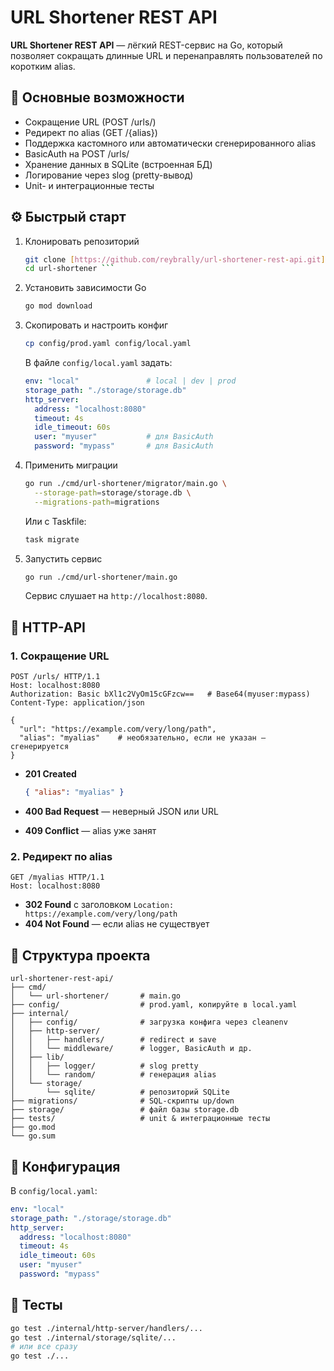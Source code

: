 
# URL Shortener REST API

**URL Shortener REST API** — лёгкий REST-сервис на Go, который позволяет сокращать длинные URL и перенаправлять пользователей по коротким alias.

## 🚀 Основные возможности

- Сокращение URL (POST /urls/)  
- Редирект по alias (GET /{alias})  
- Поддержка кастомного или автоматически сгенерированного alias  
- BasicAuth на POST /urls/  
- Хранение данных в SQLite (встроенная БД)  
- Логирование через slog (pretty-вывод)  
- Unit- и интеграционные тесты

## ⚙️ Быстрый старт

1. Клонировать репозиторий  
   ```bash
   git clone [https://github.com/reybrally/url-shortener-rest-api.git]
   cd url-shortener ```

2. Установить зависимости Go

   ```bash
   go mod download
   ```

3. Скопировать и настроить конфиг

   ```bash
   cp config/prod.yaml config/local.yaml
   ```

   В файле `config/local.yaml` задать:

   ```yaml
   env: "local"               # local | dev | prod
   storage_path: "./storage/storage.db"
   http_server:
     address: "localhost:8080"
     timeout: 4s
     idle_timeout: 60s
     user: "myuser"           # для BasicAuth
     password: "mypass"       # для BasicAuth
   ```

4. Применить миграции

   ```bash
   go run ./cmd/url-shortener/migrator/main.go \
     --storage-path=storage/storage.db \
     --migrations-path=migrations
   ```

   Или с Taskfile:

   ```bash
   task migrate
   ```

5. Запустить сервис

   ```bash
   go run ./cmd/url-shortener/main.go
   ```

   Сервис слушает на `http://localhost:8080`.

## 🔗 HTTP-API

### 1. Сокращение URL

```http
POST /urls/ HTTP/1.1
Host: localhost:8080
Authorization: Basic bXl1c2VyOm15cGFzcw==   # Base64(myuser:mypass)
Content-Type: application/json

{
  "url": "https://example.com/very/long/path",
  "alias": "myalias"    # необязательно, если не указан — сгенерируется
}
```

* **201 Created**

  ```json
  { "alias": "myalias" }
  ```
* **400 Bad Request** — неверный JSON или URL
* **409 Conflict** — alias уже занят

### 2. Редирект по alias

```http
GET /myalias HTTP/1.1
Host: localhost:8080
```

* **302 Found** с заголовком `Location: https://example.com/very/long/path`
* **404 Not Found** — если alias не существует

## 📂 Структура проекта

```
url-shortener-rest-api/
├── cmd/
│   └── url-shortener/       # main.go
├── config/                  # prod.yaml, копируйте в local.yaml
├── internal/
│   ├── config/              # загрузка конфига через cleanenv
│   ├── http-server/
│   │   ├── handlers/        # redirect и save
│   │   └── middleware/      # logger, BasicAuth и др.
│   ├── lib/
│   │   ├── logger/          # slog pretty
│   │   └── random/          # генерация alias
│   └── storage/
│       └── sqlite/          # репозиторий SQLite
├── migrations/              # SQL-скрипты up/down
├── storage/                 # файл базы storage.db
├── tests/                   # unit & интеграционные тесты
├── go.mod
└── go.sum
```

## 📝 Конфигурация

В `config/local.yaml`:

```yaml
env: "local"
storage_path: "./storage/storage.db"
http_server:
  address: "localhost:8080"
  timeout: 4s
  idle_timeout: 60s
  user: "myuser"
  password: "mypass"
```

## 🧪 Тесты

```bash
go test ./internal/http-server/handlers/...
go test ./internal/storage/sqlite/...
# или все сразу
go test ./...

```
